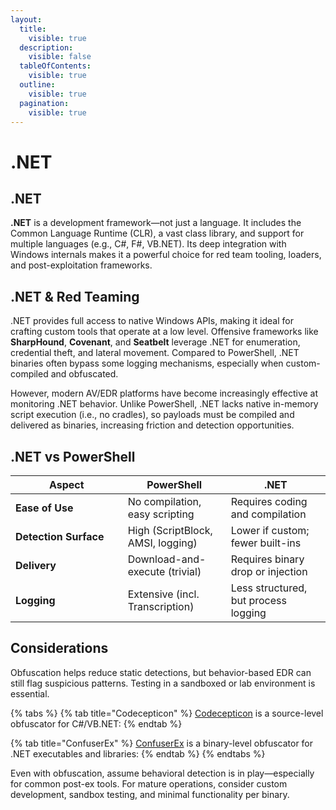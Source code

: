 ```yaml
---
layout:
  title:
    visible: true
  description:
    visible: false
  tableOfContents:
    visible: true
  outline:
    visible: true
  pagination:
    visible: true
---
```


# .NET

## .NET

**.NET** is a development framework—not just a language. It includes the Common Language Runtime (CLR), a vast class library, and support for multiple languages (e.g., C#, F#, VB.NET). Its deep integration with Windows internals makes it a powerful choice for red team tooling, loaders, and post-exploitation frameworks.

## .NET & Red Teaming

.NET provides full access to native Windows APIs, making it ideal for crafting custom tools that operate at a low level. Offensive frameworks like **SharpHound**, **Covenant**, and **Seatbelt** leverage .NET for enumeration, credential theft, and lateral movement. Compared to PowerShell, .NET binaries often bypass some logging mechanisms, especially when custom-compiled and obfuscated.

However, modern AV/EDR platforms have become increasingly effective at monitoring .NET behavior. Unlike PowerShell, .NET lacks native in-memory script execution (i.e., no cradles), so payloads must be compiled and delivered as binaries, increasing friction and detection opportunities.

## .NET vs PowerShell

<table><thead><tr><th width="163.6666259765625">Aspect</th><th>PowerShell</th><th>.NET</th></tr></thead><tbody><tr><td><strong>Ease of Use</strong></td><td>No compilation, easy scripting</td><td>Requires coding and compilation</td></tr><tr><td><strong>Detection Surface</strong></td><td>High (ScriptBlock, AMSI, logging)</td><td>Lower if custom; fewer built-ins</td></tr><tr><td><strong>Delivery</strong></td><td>Download-and-execute (trivial)</td><td>Requires binary drop or injection</td></tr><tr><td><strong>Logging</strong></td><td>Extensive (incl. Transcription)</td><td>Less structured, but process logging</td></tr></tbody></table>

## Considerations

Obfuscation helps reduce static detections, but behavior-based EDR can still flag suspicious patterns. Testing in a sandboxed or lab environment is essential.

{% tabs %}
{% tab title="Codecepticon" %}
[Codecepticon](https://github.com/sadreck/Codecepticon) is a source-level obfuscator for C#/VB.NET:
{% endtab %}

{% tab title="ConfuserEx" %}
[ConfuserEx](https://github.com/mkaring/ConfuserEx) is a binary-level obfuscator for .NET executables and libraries:
{% endtab %}
{% endtabs %}

Even with obfuscation, assume behavioral detection is in play—especially for common post-ex tools. For mature operations, consider custom development, sandbox testing, and minimal functionality per binary.
